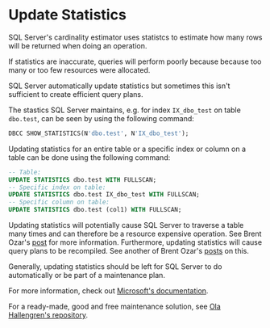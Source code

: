# Update Statistics

SQL Server's cardinality estimator uses statistcs to estimate how many rows will be returned when doing an operation.

If statistics are inaccurate, queries will perform poorly because because too many or too few resources were allocated.

SQL Server automatically update statistics but sometimes this isn't sufficient to create efficient query plans.

The stastics SQL Server maintains, e.g. for index `IX_dbo_test` on table `dbo.test`, can be seen by using the following command:

```sql
DBCC SHOW_STATISTICS(N'dbo.test', N'IX_dbo_test'); 
```

Updating statistics for an entire table or a specific index or column on a table can be done using the following command:

```sql
-- Table:
UPDATE STATISTICS dbo.test WITH FULLSCAN;
-- Specific index on table:
UPDATE STATISTICS dbo.test IX_dbo_test WITH FULLSCAN;
-- Specific column on table:
UPDATE STATISTICS dbo.test (col1) WITH FULLSCAN;
```

Updating statistics will potentially cause SQL Server to traverse a table many times and can therefore be a resource expensive operation. See Brent Ozar's [post](https://www.brentozar.com/archive/2014/01/update-statistics-the-secret-io-explosion/) for more information. Furthermore, updating statistics will cause query plans to be recompiled. See another of Brent Ozar's [posts](https://www.brentozar.com/archive/2020/06/updating-statistics-causes-parameter-sniffing/) on this.

Generally, updating statistics should be left for SQL Server to do automatically or be part of a maintenance plan.

For more information, check out [Microsoft's documentation](https://docs.microsoft.com/en-us/sql/t-sql/statements/update-statistics-transact-sql?view=sql-server-ver16).

For a ready-made, good and free maintenance solution, see [Ola Hallengren's repository](https://github.com/olahallengren/sql-server-maintenance-solution).
